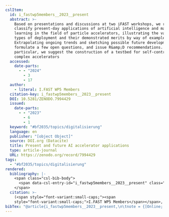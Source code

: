 ```yaml
---
cslItem:
  id: i_fastwp5members__2023__present
  abstract: >-
    Based on presentations and discussions at two iFAST workshops, we review and
    classify present-day applications of artificial intelligence and machine
    learning in the field of particle accelerators, illustrating the various
    types of deployment and their demonstrated merits by way of example.
    Extrapolating ongoing trends and sketching possible future developments, we
    formulate a few open questions, and issue R&amp;D recommendations. In
    particular, we suggest the construction of a testbed for self-controlling
    complex accelerators
  accessed:
    date-parts:
      - - "2024"
        - 3
        - 17
  author:
    - literal: I.FAST WP5 Members
  citation-key: i_fastwp5members__2023__present
  DOI: 10.5281/ZENODO.7994429
  issued:
    date-parts:
      - - "2023"
        - 6
        - 1
  keyword: "#bf2035/topics/digitalisierung"
  language: en
  publisher: "[object Object]"
  source: DOI.org (Datacite)
  title: Present and future AI accelerator applications
  type: article-journal
  URL: https://zenodo.org/record/7994429
tags:
  - "#bf2035/topics/digitalisierung"
rendered:
  bibliography: |-
    <span class="csl-bib-body">
      <span data-csl-entry-id="i_fastwp5members__2023__present" class="csl-entry"><span class='author-bib'>I.FAST WP5 Members</span>. <span class='date-bib'>(2023)</span>. <span class='title'><b><i>Present and future AI accelerator applications</i></b></span>. <span class='URL'><a href='https://doi.org/10.5281/ZENODO.7994429'>LINK</a></span></span>
    </span>
  citation: >-
    (<span style="font-variant:small-caps;"><span
    style="font-variant:small-caps;">I.FAST WP5 Members</span></span>, 2023)
bibTex: "@article{i_fastwp5members__2023__present,\n\tnote = {[Online; accessed 2024-03-17]},\n\tauthor = {{I.FAST WP5 Members}},\n\tdoi = {10.5281/ZENODO.7994429},\n\tyear = {2023},\n\tmonth = {jun 1},\n\tpublisher = {[object Object]},\n\ttitle = {Present and future {AI} accelerator applications},\n\turl = {https://zenodo.org/record/7994429},\n}\n\n"
---
```

